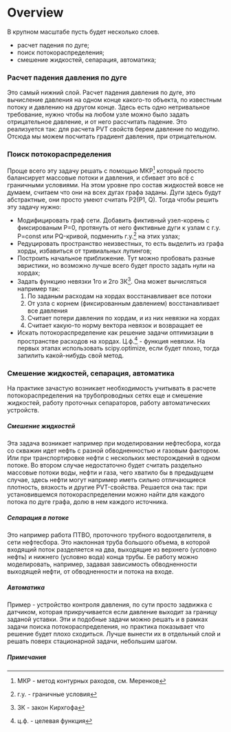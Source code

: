 # Overview
В крупном масштабе пусть будет несколько слоев.  
- расчет падения по дуге;
- поиск потокораспределения;
- смешение жидкостей, сепарация, автоматика;


### Расчет падения давления по дуге
Это самый нижний слой. Расчет падения давления по дуге, это вычисление давления на одном конце какого-то объекта, по известным потоку и давлению на другом конце. 
Здесь есть одно нетривальное требование, нужно чтобы на любом узле можно было задать отрицательное давление, и от него рассчитать падение. Это реализуется так: для расчета PVT свойств берем давление по модулю. Отсюда мы можем посчитать градиент давления, при отрицательном. 

### Поиск потокораспределения
Проще всего эту задачу решать с помощью МКР[^1] который просто балансирует массовые потоки и давления, и сбивает это всё с граничными условиями. На этом уровне про состав жидкостей вовсе не думаем, считаем что они на всех дугах графа заданы. Дуги здесь будут абстрактные, они просто умеют считать P2(P1, Q).
Тогда чтобы решить эту задачу нужно:
  - Модифицировать граф сети. Добавить фиктивный узел-корень с фиксированым P=0, протянуть от него фиктивные дуги к узлам с г.у. P=const или PQ-кривой, подменить г.у.[^2] на этих узлах;
  - Редуцировать пространство неизвестных, то есть выделить из графа хорды, избавиться от тривиальных лупингов;
  - Построить начальное приближение. Тут можно пробовать разные эвристики, но возможно лучше всего будет просто задать нули на хордах;
  - Задать функцию невязки 1го и 2го ЗК[^3]. Она может вычисляться например так:
    1. По заданым расходам на хордах восстанавливает все потоки 
    2. От узла с корнем (фиксированным давлением) восстанавливает все давления
    3. Считает потери давления по хордам, и из них невязки на хордах
    4. Считает какую-то норму вектора невязок и возвращает ее
  - Искать потокораспределение как решение задачи оптимизации в пространстве расходов на хордах. Ц.ф.[^4] - функция невязки. На первых этапах использовать scipy.optimize, если будет плохо, тогда запилить какой-нибудь свой метод.


### Cмешение жидкостей, сепарация, автоматика
На практике зачастую возникает необходимость учитывать в расчете потокораспределения на трубопроводных сетях еще и смешение жидкостей, работу проточных сепараторов, работу автоматических устройств. 
##### Смешение жидкостей
Эта задача возникает например при моделировании нефтесбора, когда со скважин идет нефть с разной обводненностью и газовым фактором. Или при транспортировке нефти с нескольких месторождений в одном потоке. Во втором случае недостаточно будет считать раздельно массовые потоки воды, нефти и газа, чего хватило бы в предыдущем случае, здесь нефти могут например иметь сильно отличающиеся плотность, вязкость и другие PVT-свойства.
Решается она так: при установившемся потокораспределении можно найти для каждого потока по дуге графа, долю в нем каждого источника. 
##### Сепарация в потоке
Это например работа ПТВО, проточного трубного водоотделителя, в сети нефтесбора. Это наклонная труба большого объема, в которой входящий поток разделяется на два, выходящие из верхнего (условно нефть) и нижнего (условно вода) конца трубы. Ее работу можно моделировать, например, задавая зависимость обводненности выходящей нефти, от обводненности и потока на входе.
##### Автоматика
Пример - устройство контроля давления, по сути просто задвижка с датчиком, которая прикручивается если давление выходит за границу заданой уставки.
Эти и подобные задачи можно решать и в рамках задачи поиска потокораспределения, но практика показывает что решение будет плохо сходиться. Лучше вынести их в отдельный слой и решать поверх стационарной задачи, небольшим шагом.

##### Примечания
[^1]: МКР - метод контурных раходов, см. Меренков
[^2]: г.у. - граничные условия
[^3]: ЗК - закон Кирхгофа
[^4]: ц.ф. - целевая функция
